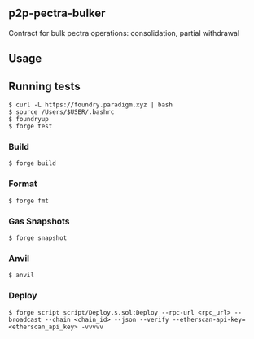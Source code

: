 ## p2p-pectra-bulker
Contract for bulk pectra operations: consolidation, partial withdrawal

## Usage

## Running tests

```shell
$ curl -L https://foundry.paradigm.xyz | bash
$ source /Users/$USER/.bashrc
$ foundryup
$ forge test
```

### Build

```shell
$ forge build
```

### Format

```shell
$ forge fmt
```

### Gas Snapshots

```shell
$ forge snapshot
```

### Anvil

```shell
$ anvil
```

### Deploy

```shell
$ forge script script/Deploy.s.sol:Deploy --rpc-url <rpc_url> --broadcast --chain <chain_id> --json --verify --etherscan-api-key=<etherscan_api_key> -vvvvv  
```
